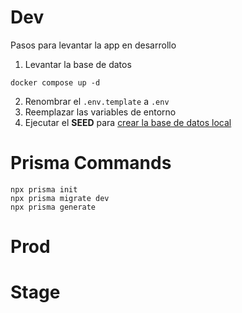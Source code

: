 # Dev

Pasos para levantar la app en desarrollo

1. Levantar la base de datos

```
docker compose up -d
```

2. Renombrar el `.env.template` a `.env`
3. Reemplazar las variables de entorno
4. Ejecutar el **SEED** para [crear la base de datos local](http://localhost:3000/api/seed)

# Prisma Commands

```
npx prisma init
npx prisma migrate dev
npx prisma generate
```

# Prod

# Stage
